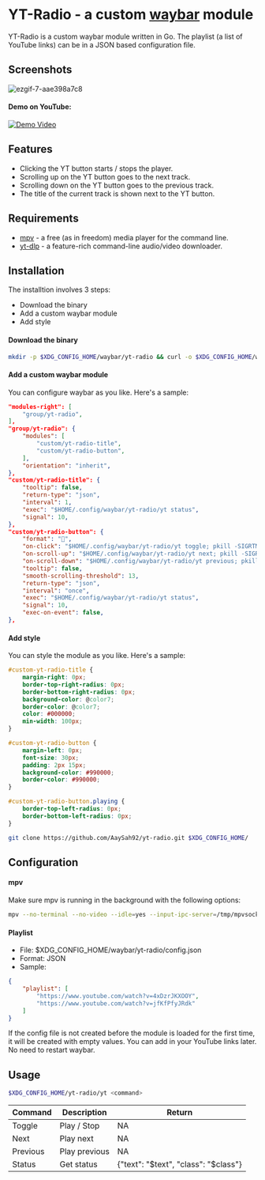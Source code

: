 # YT-Radio - a custom [waybar](https://github.com/Alexays/Waybar/wiki) module

YT-Radio is a custom waybar module written in Go. The playlist (a list of YouTube links) can be in a JSON based configuration file.

## Screenshots

![ezgif-7-aae398a7c8](https://github.com/AaySah92/temp/assets/26904734/b2265f1e-2170-4534-a003-032d114df221)

#### Demo on YouTube:

[![Demo Video](https://img.youtube.com/vi/XWXR4vf2Xng/0.jpg)](https://www.youtube.com/watch?v=XWXR4vf2Xng)

## Features

- Clicking the YT button starts / stops the player.
-  Scrolling up on the YT button goes to the next track.
- Scrolling down on the YT button goes to the previous track.
- The title of the current track is shown next to the YT button.
## Requirements
- [mpv](https://mpv.io/installation/) - a free (as in freedom) media player for the command line.
- [yt-dlp](https://github.com/yt-dlp/yt-dlp) - a feature-rich command-line audio/video downloader.
## Installation
The installtion involves 3 steps:
- Download the binary
- Add a custom waybar module
- Add style

#### Download the binary
```bash
mkdir -p $XDG_CONFIG_HOME/waybar/yt-radio && curl -o $XDG_CONFIG_HOME/waybar/yt-radio/yt -L https://raw.githubusercontent.com/AaySah92/yt-radio/main/yt 
```

#### Add a custom waybar module
You can configure waybar as you like.
Here's a sample:
```json
"modules-right": [
    "group/yt-radio",
],
"group/yt-radio": {
    "modules": [
        "custom/yt-radio-title",
        "custom/yt-radio-button",
    ],
    "orientation": "inherit",
},
"custom/yt-radio-title": {
    "tooltip": false,
    "return-type": "json",
    "interval": 1,
    "exec": "$HOME/.config/waybar/yt-radio/yt status",
    "signal": 10,
},
"custom/yt-radio-button": {
    "format": "",
    "on-click": "$HOME/.config/waybar/yt-radio/yt toggle; pkill -SIGRTMIN+10 waybar",
    "on-scroll-up": "$HOME/.config/waybar/yt-radio/yt next; pkill -SIGRTMIN+10 waybar",
    "on-scroll-down": "$HOME/.config/waybar/yt-radio/yt previous; pkill -SIGRTMIN+10 waybar",
    "tooltip": false,
    "smooth-scrolling-threshold": 13,
    "return-type": "json",
    "interval": "once",
    "exec": "$HOME/.config/waybar/yt-radio/yt status",
    "signal": 10,
    "exec-on-event": false,
},

```

#### Add style
You can style the module as you like. Here's a sample:
```css
#custom-yt-radio-title {
    margin-right: 0px;
    border-top-right-radius: 0px;
    border-bottom-right-radius: 0px;
    background-color: @color7;
    border-color: @color7;
    color: #000000;
    min-width: 100px;
}

#custom-yt-radio-button {
    margin-left: 0px;
    font-size: 30px;
    padding: 2px 15px;
    background-color: #990000; 
    border-color: #990000;
}

#custom-yt-radio-button.playing {
    border-top-left-radius: 0px;
    border-bottom-left-radius: 0px;
}

```

```bash
git clone https://github.com/AaySah92/yt-radio.git $XDG_CONFIG_HOME/
```
    
## Configuration

#### mpv
Make sure mpv is running in the background with the following options:
```bash
mpv --no-terminal --no-video --idle=yes --input-ipc-server=/tmp/mpvsocket
```

#### Playlist
- File: $XDG_CONFIG_HOME/waybar/yt-radio/config.json
- Format: JSON
- Sample: 
```json
{
	"playlist": [
		"https://www.youtube.com/watch?v=4xDzrJKXOOY",
		"https://www.youtube.com/watch?v=jfKfPfyJRdk"
	]
}

```
If the config file is not created before the module is loaded for the first time, it will be created with empty values. You can add in your YouTube links later. No need to restart waybar.
## Usage

```bash
$XDG_CONFIG_HOME/yt-radio/yt <command>
```

| Command	| Description	| Return	|
| -------	| -----------	| ------	|
| Toggle	| Play / Stop	| NA		|
| Next		| Play next		| NA		|
| Previous	| Play previous	| NA		|
| Status	| Get status	| {"text": "$text", "class": "$class"}	|

